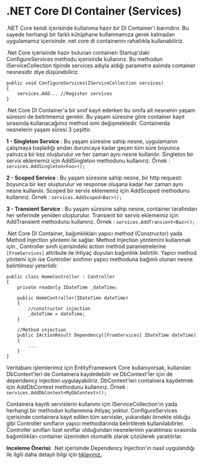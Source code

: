 # .NET Core DI Container (Services)

.NET Core kendi içerisinde kullanıma hazır bir DI Container'ı barındırır. Bu sayede herhangi bir farklı kütüphane kullanmamıza gerek kalmadan uygulamamız içerisinde .net core di containerını rahatlıkla kullanabiliriz.

.Net Core içerisinde hazır bulunan containerı Startup'daki ConfigureServices methodu içerisinde kullanırız. Bu methodun IServiceCollection tipinde services adıyla aldığı parametre aslında container nesnesidir diye düşünebiliriz.

```
public void ConfigureServices(IServiceCollection services)
{
    services.Add... //Register services
}
```

.Net Core DI Container'a bir sınıf kayıt ederken bu sınıfa ait nesnenin yaşam süresini de belirtmemiz gerekir. Bu yaşam süresine göre container kayıt sırasında kullanacağımız method ismi değişmektedir. Containerda nesnelerin yaşam süresi 3 çeşittir.

**1 - Singleton Service** : Bu yaşam süresine sahip nesne, uygulamanın çalışmaya başladığı andan duruncaya kadar geçen tüm süre boyunca yalnızca bir kez oluşturulur ve her zaman aynı nesne kullanılır. Singleton bir servis eklememiz için AddSingleton methodunu kullanırız. Örnek : `services.AddSingleton<Foo>();`

**2 - Scoped Service** : Bu yaşam süresine sahip nesne, bir http requesti boyunca bir kez oluşturulur ve response oluşana kadar her zaman aynı nesne kullanılır. Scoped bir servis eklememiz için AddScoped methodunu kullanırız. Örnek : `services.AddScoped<Bar>();`

**3 - Transient Service** : Bu yaşam süresine sahip nesne, container tarafından her seferinde yeniden oluşturulur. Transient bir servis eklememiz için AddTransient methodunu kullanırız. Örnek : `services.AddTransient<Baz>();`

.Net Core DI Container, bağımlılıkları yapıcı method (Constructor) yada Method Injection yöntemi ile sağlar. Method Injection yöntemini kullanmak için
, Controller sınıfı içerisindeki action method parametrelerine `[FromServices]` attribute ile ihtiyaç duyulan bağımlılık belirtilir.
Yapıcı method yöntemi için ise Controller sınıfının yapıcı methoduna bağımlı olunan nesne belirtilmesi yeterlidir.

```
public class HomeController : Controller
{
    private readonly IDateTime _dateTime;

    public HomeController(IDateTime dateTime)
    {
        //constructor injection
        _dateTime = dateTime;
    }

    //Method injection
    public IActionResult Dependency([FromServices] IDateTime dateTime)
    {
        ...
    }
}
```

Veritabanı işlemlerimiz için EntityFramework Core kullanıyorsak, kullanılan DbContext'leri de Containera kaydedebilir ve DbContext'ler için de dependency injection uygulayabiliriz. DbContext'leri containera kaydetmek için AddDbContext methodunu kullanırız. Örnek : `services.AddDbContext<MyDbContext>();`

Containera kayıtlı servislerin kullanımı için IServiceCollection'ın yada herhangi bir methodun kullanımına ihtiyaç yoktur. ConfigureServices içerisinde containera kayıt edilen tüm servisler, yukarıdaki örnekte olduğu gibi Controller sınıfların yapıcı methodlarında belirtilerek kullanılabilirler. Controller sınıfları özel sınıflar olduğundan nesnelerinin yaratılması sırasında bağımlılıkları container üzerinden otomatik olarak çözülerek yaratılırlar.

**Inceleme Önerisi:** .Net içerisinde Dependency Injection'ın nasıl uygulandığı ile ilgili daha detaylı bilgi için [tıklayınız.](https://docs.microsoft.com/en-us/dotnet/core/extensions/dependency-injection)
